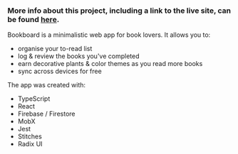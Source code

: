 ### More info about this project, including a link to the live site, can be found [here](https://liamrobertson.pages.dev/projects/bookboard). 

Bookboard is a minimalistic web app for book lovers. It allows you to:
- organise your to-read list
- log & review the books you've completed
- earn decorative plants & color themes as you read more books
- sync across devices for free

The app was created with:
- TypeScript
- React
- Firebase / Firestore
- MobX
- Jest
- Stitches
- Radix UI
